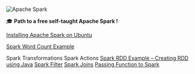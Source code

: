 ![Apache Spark](https://spark.apache.org/images/spark-logo-trademark.png)

:mortar_board: **Path to a free self-taught Apache Spark !**

[Installing Apache Spark on Ubuntu](https://javadeveloperzone.com/spark/installing-apache-spark-on-ubuntu-linux/)

[Spark Word Count Example](https://javadeveloperzone.com/spark/spark-wordcount-example/)

Spark Transformations
Spark Actions
[Spark RDD Example – Creating RDD using Java](https://javadeveloperzone.com/spark/spark-rdd-example/)
[Spark Filter](https://javadeveloperzone.com/spark/apache-spark-java-example-spark-filter/)
[Spark Joins](https://javadeveloperzone.com/spark/spark-joins/)
[Passing Function to Spark](https://javadeveloperzone.com/spark/passing-function-to-spark/)

